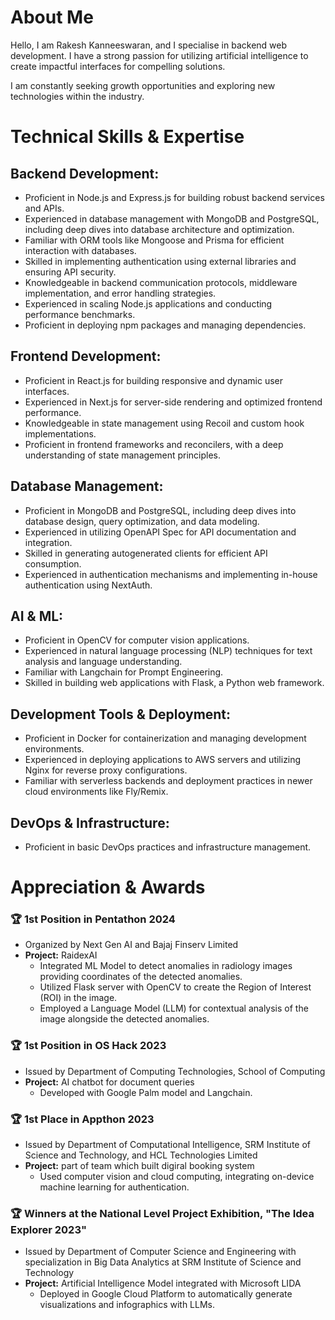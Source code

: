 
# About Me

Hello, I am Rakesh Kanneeswaran, and I specialise in backend web development. I have a strong passion for utilizing artificial intelligence to create impactful interfaces for compelling solutions. 

I am constantly seeking growth opportunities and exploring new technologies within the industry.





# Technical Skills & Expertise

## Backend Development:
- Proficient in Node.js and Express.js for building robust backend services and APIs.
- Experienced in database management with MongoDB and PostgreSQL, including deep dives into database architecture and optimization.
- Familiar with ORM tools like Mongoose and Prisma for efficient interaction with databases.
- Skilled in implementing authentication using external libraries and ensuring API security.
- Knowledgeable in backend communication protocols, middleware implementation, and error handling strategies.
- Experienced in scaling Node.js applications and conducting performance benchmarks.
- Proficient in deploying npm packages and managing dependencies.

## Frontend Development:
- Proficient in React.js for building responsive and dynamic user interfaces.
- Experienced in Next.js for server-side rendering and optimized frontend performance.
- Knowledgeable in state management using Recoil and custom hook implementations.
- Proficient in frontend frameworks and reconcilers, with a deep understanding of state management principles.

## Database Management:
- Proficient in MongoDB and PostgreSQL, including deep dives into database design, query optimization, and data modeling.
- Experienced in utilizing OpenAPI Spec for API documentation and integration.
- Skilled in generating autogenerated clients for efficient API consumption.
- Experienced in authentication mechanisms and implementing in-house authentication using NextAuth.

## AI & ML:
- Proficient in OpenCV for computer vision applications.
- Experienced in natural language processing (NLP) techniques for text analysis and language understanding.
- Familiar with Langchain for Prompt Engineering.
- Skilled in building web applications with Flask, a Python web framework.

## Development Tools & Deployment:
- Proficient in Docker for containerization and managing development environments.
- Experienced in deploying applications to AWS servers and utilizing Nginx for reverse proxy configurations.
- Familiar with serverless backends and deployment practices in newer cloud environments like Fly/Remix.

## DevOps & Infrastructure:
- Proficient in basic DevOps practices and infrastructure management.









# Appreciation & Awards

### 🏆 1st Position in Pentathon 2024
- Organized by Next Gen AI and Bajaj Finserv Limited
- **Project:** RaidexAI
  - Integrated ML Model to detect anomalies in radiology images providing coordinates of the detected anomalies.
  - Utilized Flask server with OpenCV to create the Region of Interest (ROI) in the image.
  - Employed a Language Model (LLM) for contextual analysis of the image alongside the detected anomalies.

### 🏆 1st Position in OS Hack 2023
- Issued by Department of Computing Technologies, School of Computing
- **Project:** AI chatbot for document queries
  - Developed with Google Palm model and Langchain.

### 🏆 1st Place in Appthon 2023
- Issued by Department of Computational Intelligence, SRM Institute of Science and Technology, and HCL Technologies Limited
- **Project:** part of team which built digiral booking system
  - Used computer vision and cloud computing, integrating on-device machine learning for authentication.

### 🏆 Winners at the National Level Project Exhibition, "The Idea Explorer 2023"
- Issued by Department of Computer Science and Engineering with specialization in Big Data Analytics at SRM Institute of Science and Technology
- **Project:** Artificial Intelligence Model integrated with Microsoft LIDA
  - Deployed in Google Cloud Platform to automatically generate visualizations and infographics with LLMs.




